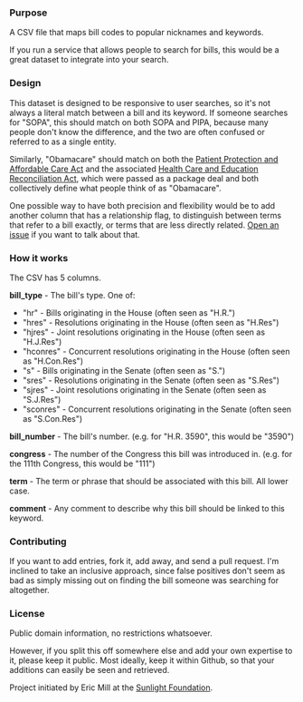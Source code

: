 ### Purpose

A CSV file that maps bill codes to popular nicknames and keywords.

If you run a service that allows people to search for bills, this would be a great dataset to integrate into your search.


### Design

This dataset is designed to be responsive to user searches, so it's not always a literal match between a bill and its keyword. If someone searches for "SOPA", this should match on both SOPA and PIPA, because many people don't know the difference, and the two are often confused or referred to as a single entity.

Similarly, "Obamacare" should match on both the [Patient Protection and Affordable Care Act](https://en.wikipedia.org/wiki/Patient_Protection_and_Affordable_Care_Act) and the associated [Health Care and Education Reconciliation Act](https://en.wikipedia.org/wiki/Health_Care_and_Education_Reconciliation_Act_of_2010), which were passed as a package deal and both collectively define what people think of as "Obamacare".

One possible way to have both precision and flexibility would be to add another column that has a relationship flag, to distinguish between terms that refer to a bill exactly, or terms that are less directly related. [Open an issue](https://github.com/sunlightlabs/bill-nicknames/issues) if you want to talk about that.


### How it works

The CSV has 5 columns.

**bill_type** - The bill's type. One of:

* "hr" - Bills originating in the House (often seen as "H.R.")
* "hres" - Resolutions originating in the House (often seen as "H.Res")
* "hjres" - Joint resolutions originating in the House (often seen as "H.J.Res")
* "hconres" - Concurrent resolutions originating in the House (often seen as "H.Con.Res")
* "s" - Bills originating in the Senate (often seen as "S.")
* "sres" - Resolutions originating in the Senate (often seen as "S.Res")
* "sjres" - Joint resolutions originating in the Senate (often seen as "S.J.Res")
* "sconres" - Concurrent resolutions originating in the Senate (often seen as "S.Con.Res")

**bill_number** - The bill's number. (e.g. for "H.R. 3590", this would be "3590")

**congress** - The number of the Congress this bill was introduced in. (e.g. for the 111th Congress, this would be "111")

**term** - The term or phrase that should be associated with this bill. All lower case.

**comment** - Any comment to describe why this bill should be linked to this keyword.


### Contributing

If you want to add entries, fork it, add away, and send a pull request. I'm inclined to take an inclusive approach, since false positives don't seem as bad as simply missing out on finding the bill someone was searching for altogether.


### License

Public domain information, no restrictions whatsoever. 

However, if you split this off somewhere else and add your own expertise to it, please keep it public. Most ideally, keep it within Github, so that your additions can easily be seen and retrieved.

Project initiated by Eric Mill at the [Sunlight Foundation](http://sunlightfoundation.com).